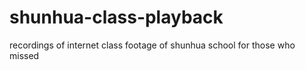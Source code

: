 # shunhua-class-playback
recordings of internet class footage of shunhua school for those who missed
